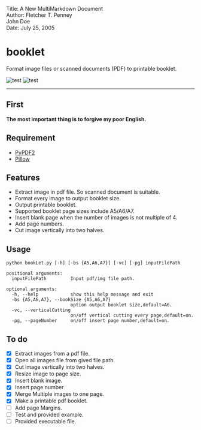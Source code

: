 
Title:	A New MultiMarkdown Document  
Author: Fletcher T. Penney	
		John Doe  
Date:	July 25, 2005  

# booklet
Format image files or scanned documents (PDF)  to printable booklet.

![test](https://img.shields.io/badge/script-Yes-00ff00.svg)
![test](https://img.shields.io/badge/exe-No-ff0000.svg)

--------
## First
**The most important thing is to forgive my poor English.**

## Requirement
- [PyPDF2]()
- [Pillow]()
## Features
- Extract image in pdf file. So scanned document is suitable.
- Format every image to output booklet size.
- Output printable booklet.
- Supported booklet page sizes include A5/A6/A7. 
- Insert blank page when the number of images is not multiple of 4.
- Add page numbers.
- Cut image vertically into two halves.
## Usage 
```
python bookLet.py [-h] [-bs {A5,A6,A7}] [-vc] [-pg] inputFilePath
 
positional arguments:
  inputFilePath         Input pdf/img file path.

optional arguments:
  -h, --help            show this help message and exit
  -bs {A5,A6,A7}, --bookSize {A5,A6,A7}
                        option output booklet size,default=A6.
  -vc, --verticalCutting
                        on/off vertical cutting every page,default=on.
  -pg, --pageNumber     on/off insert page number,default=on.
```
## To do
- [x] Extract images from a pdf file.
- [x] Open all images file from gived file path.
- [x] Cut image vertically into two halves.
- [x] Resize image to page size.
- [x] Insert blank image.
- [x] Insert page number
- [x] Merge Multiple images to one page.
- [x] Make a printable pdf booklet.
- [ ] Add page Margins.
- [ ] Test and provided example.
- [ ] Provided executable file.
<!--
## Example

--> 